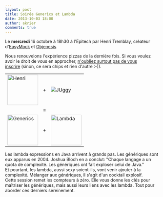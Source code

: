 ```yaml
---
layout: post
title: Soirée Generics et Lambda
date: 2013-10-03 18:00
author: akrier
comments: true
---
```

Le <strong>mercredi </strong>16 octobre à 18h30 à l'Epitech par Henri Tremblay, créateur d'<a href="http://easymock.org/">EasyMock</a> et <a href="http://objenesis.org/">Objenesis</a>.

Nous renouvelons l'expérience pizzas de la dernière fois. Si vous voulez avoir le droit de vous en approcher, <a href="http://www.jugevents.org/jugevents/event/51824">n'oubliez surtout pas de vous inscrire</a> (sinon, ce sera chips et rien d'autre :-)).
<div align="center">
<table border="0">
<tbody>
<tr>
<td><img alt="Henri" src="http://t1.gstatic.com/images?q=tbn:ANd9GcQHire-HR5EMRIVAK4DqWN5h3bM5qfa_WGcsXIrxlH-DgpX-Kgp_Dr2V9VcNA" width="100" align="middle" /></td>
<td><span>+</span></td>
<td><img alt="JUggy" src="http://www.jugevents.org/jugevents/bin/jugLogo.bin?id=30750" align="middle" /></td>
</tr>
<tr>
<td></td>
<td><span>=</span></td>
<td></td>
</tr>
<tr>
<td><img alt="Generics" src="http://www.biospectrumindia.com/IMG/004/61004/home-img1-generic-drugs-274x186.jpg" width="100" /></td>
<td><span>+</span></td>
<td><img alt="Lambda" src="http://images3.wikia.nocookie.net/__cb20100327174549/half-life/en/images/d/dc/Lambda_logo.svg" width="100" /></td>
</tr>
</tbody>
</table>
<div style="text-align: left;">Les lambda expressions en Java arrivent à grands pas. Les génériques sont eux apparus en 2004. Joshua Bloch en a conclut: "Chaque langage a un quota de complexité. Les génériques ont fait exploser celui de Java."</div>
<div style="text-align: left;"></div>
<div style="text-align: left;">Et pourtant, les lambda, aussi sexy soient-ils, vont venir ajouter à la complexité. Mélanger aux génériques, il s'agit d'un cocktail explosif.</div>
<div style="text-align: left;"></div>

<div style="text-align: left;">Cette session remet les compteurs à zéro. Elle vous donne les clés pour maîtriser les génériques, mais aussi leurs liens avec les lambda. Tout pour aborder ces derniers sereinement.</div>
<div style="text-align: left;"></div>
</div>
